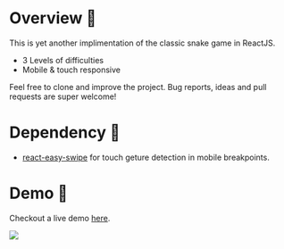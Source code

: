 # Overview 🐍

This is yet another implimentation of the classic snake game in ReactJS.

* 3 Levels of difficulties
* Mobile & touch responsive

 Feel free to clone and improve the project. Bug reports, ideas and pull requests are super welcome!

# Dependency 📖

* [react-easy-swipe](https://www.npmjs.com/package/react-easy-swipe) for touch geture detection in mobile breakpoints.

# Demo 🚀

Checkout a live demo [here](https://diozz.github.io/snake-react-js).

![](https://i.imgur.com/woK1HQJ.gif)
